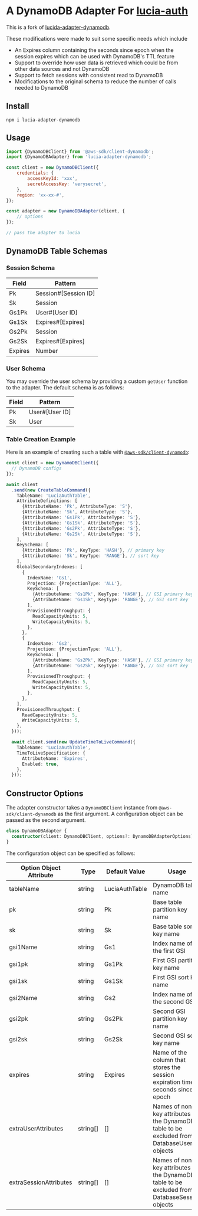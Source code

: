# A DynamoDB Adapter For [lucia-auth](https://github.com/lucia-auth/lucia)

This is a fork of [lucida-adapter-dynamodb](https://github.com/choutianxius/lucia-adapter-dynamodb).

These modifications were made to suit some specific needs which include

- An Expires column containing the seconds since epoch when the session expires which can be used with DynamoDB's TTL feature
- Support to override how user data is retrieved which could be from other data sources and not DynamoDB
- Support to fetch sessions with consistent read to DynamoDB
- Modifications to the original schema to reduce the number of calls needed to DynamoDB

## Install

```shell
npm i lucia-adapter-dynamodb
```

## Usage

```javascript
import {DynamoDBClient} from '@aws-sdk/client-dynamodb';
import {DynamoDBAdapter} from 'lucia-adapter-dynamodb';

const client = new DynamoDBClient({
    credentials: {
        accessKeyId: 'xxx',
        secretAccessKey: 'verysecret',
    },
    region: 'xx-xx-#',
});

const adapter = new DynamoDBAdapter(client, {
    // options
});

// pass the adapter to lucia
```

## DynamoDB Table Schemas

### Session Schema

| Field   | Pattern              |
|---------|----------------------|
| Pk      | Session#[Session ID] |
| Sk      | Session              |
| Gs1Pk   | User#[User ID]       |
| Gs1Sk   | Expires#[Expires]    |
| Gs2Pk   | Session              |
| Gs2Sk   | Expires#[Expires]    |
| Expires | Number               |

### User Schema

You may override the user schema by providing a custom `getUser` function to the adapter. The default schema is as
follows:

| Field   | Pattern         |
|---------|-----------------|
| Pk      | User#[User ID]  |
| Sk      | User            |

### Table Creation Example

Here is an example of creating such a table
with [`@aws-sdk/client-dynamodb`](https://docs.aws.amazon.com/AWSJavaScriptSDK/v3/latest/client/dynamodb/):

```typescript
const client = new DynamoDBClient({
  // DynamoDB configs
});

await client
  .send(new CreateTableCommand({
    TableName: 'LuciaAuthTable',
    AttributeDefinitions: [
      {AttributeName: 'Pk', AttributeType: 'S'},
      {AttributeName: 'Sk', AttributeType: 'S'},
      {AttributeName: 'Gs1Pk', AttributeType: 'S'},
      {AttributeName: 'Gs1Sk', AttributeType: 'S'},
      {AttributeName: 'Gs2Pk', AttributeType: 'S'},
      {AttributeName: 'Gs2Sk', AttributeType: 'S'},
    ],
    KeySchema: [
      {AttributeName: 'Pk', KeyType: 'HASH'}, // primary key
      {AttributeName: 'Sk', KeyType: 'RANGE'}, // sort key
    ],
    GlobalSecondaryIndexes: [
      {
        IndexName: 'Gs1',
        Projection: {ProjectionType: 'ALL'},
        KeySchema: [
          {AttributeName: 'Gs1Pk', KeyType: 'HASH'}, // GSI primary key
          {AttributeName: 'Gs1Sk', KeyType: 'RANGE'}, // GSI sort key
        ],
        ProvisionedThroughput: {
          ReadCapacityUnits: 5,
          WriteCapacityUnits: 5,
        },
      },
      {
        IndexName: 'Gs2',
        Projection: {ProjectionType: 'ALL'},
        KeySchema: [
          {AttributeName: 'Gs2Pk', KeyType: 'HASH'}, // GSI primary key
          {AttributeName: 'Gs2Sk', KeyType: 'RANGE'}, // GSI sort key
        ],
        ProvisionedThroughput: {
          ReadCapacityUnits: 5,
          WriteCapacityUnits: 5,
        },
      },
    ],
    ProvisionedThroughput: {
      ReadCapacityUnits: 5,
      WriteCapacityUnits: 5,
    },
  }));

  await client.send(new UpdateTimeToLiveCommand({
    TableName: 'LuciaAuthTable',
    TimeToLiveSpecification: {
      AttributeName: 'Expires',
      Enabled: true,
    },
  }));
```

## Constructor Options

The adapter constructor takes a `DynamoDBClient` instance from `@aws-sdk/client-dynamodb` as the first argument. A
configuration object can be passed as the second argument.

```typescript
class DynamoDBAdapter {
  constructor(client: DynamoDBClient, options?: DynamoDBAdapterOptions);
}
```

The configuration object can be specified as follows:

| Option Object Attribute | Type     | Default Value  | Usage                                                                                          |
|-------------------------|----------|----------------|------------------------------------------------------------------------------------------------|
| tableName               | string   | LuciaAuthTable | DynamoDB table name                                                                            |
| pk                      | string   | Pk             | Base table partition key name                                                                  |
| sk                      | string   | Sk             | Base table sort key name                                                                       |
| gsi1Name                | string   | Gs1            | Index name of the first GSI                                                                    |
| gsi1pk                  | string   | Gs1Pk          | First GSI partition key name                                                                   |
| gsi1sk                  | string   | Gs1Sk          | First GSI sort key name                                                                        |
| gsi2Name                | string   | Gs2            | Index name of the second GSI                                                                   |
| gsi2pk                  | string   | Gs2Pk          | Second GSI partition key name                                                                  |
| gsi2sk                  | string   | Gs2Sk          | Second GSI sort key name                                                                       |
| expires                 | string   | Expires        | Name of the column that stores the session expiration time in seconds since epoch              |  
| extraUserAttributes     | string[] | []             | Names of non-key attributes in the DynamoDB table to be excluded from DatabaseUser objects     |
| extraSessionAttributes  | string[] | []             | Names of non-key attributes in the DynamoDB table to be excluded from DatabaseSession objects  |

